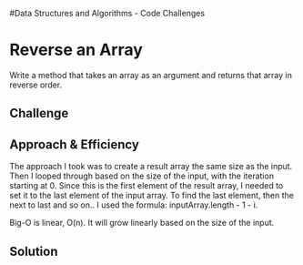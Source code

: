 #Data Structures and Algorithms - Code Challenges


# Reverse an Array
Write a method that takes an array as an argument and returns that array in reverse order.

## Challenge
<!-- Description of the challenge -->

## Approach & Efficiency
The approach I took was to create a result array the same size as the input.  Then I looped through based on the size of
 the input, with the iteration starting at 0.  Since this is the first element of the result array, I needed to set it 
 to the last element of the input array.  To find the last element, then the next to last and so on.. I used the 
 formula: inputArray.length - 1 - i.

Big-O is linear, O(n).  It will grow linearly based on the size of the input.

## Solution
